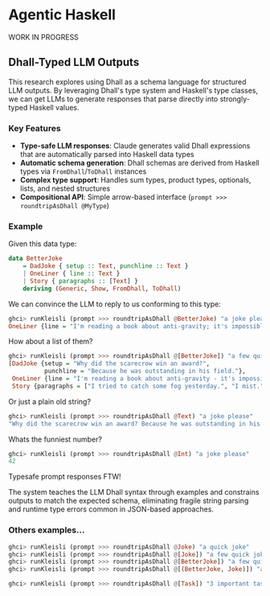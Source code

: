 # Agentic Haskell

WORK IN PROGRESS

## Dhall-Typed LLM Outputs

This research explores using Dhall as a schema language for structured LLM outputs. By leveraging Dhall's type system and Haskell's type classes, we can get LLMs to generate responses that parse directly into strongly-typed Haskell values.

### Key Features

- **Type-safe LLM responses**: Claude generates valid Dhall expressions that are automatically parsed into Haskell data types
- **Automatic schema generation**: Dhall schemas are derived from Haskell types via `FromDhall`/`ToDhall` instances
- **Complex type support**: Handles sum types, product types, optionals, lists, and nested structures
- **Compositional API**: Simple arrow-based interface (`prompt >>> roundtripAsDhall @MyType`)

### Example

Given this data type:

```haskell
data BetterJoke
    = DadJoke { setup :: Text, punchline :: Text }
    | OneLiner { line :: Text }
    | Story { paragraphs :: [Text] }
    deriving (Generic, Show, FromDhall, ToDhall)
```

We can convince the LLM to reply to us conforming to this type:

```haskell
ghci> runKleisli (prompt >>> roundtripAsDhall @BetterJoke) "a joke please"
OneLiner {line = "I'm reading a book about anti-gravity; it's impossible to put down."}
```

How about a list of them?

```haskell
ghci> runKleisli (prompt >>> roundtripAsDhall @[BetterJoke]) "a few quick jokes"
[DadJoke {setup = "Why did the scarecrow win an award?", 
          punchline = "Because he was outstanding in his field."},
 OneLiner {line = "I'm reading a book about anti-gravity - it's impossible to put down."},
 Story {paragraphs = ["I tried to catch some fog yesterday.", "I mist."]}]
```

Or just a plain old string?

```haskell
ghci> runKleisli (prompt >>> roundtripAsDhall @Text) "a joke please"
"Why did the scarecrow win an award? Because he was outstanding in his field."
```

Whats the funniest number?

```haskell
ghci> runKleisli (prompt >>> roundtripAsDhall @Int) "a joke please"
42
```

Typesafe prompt responses FTW!

The system teaches the LLM Dhall syntax through examples and constrains outputs to match the expected schema, eliminating fragile string parsing and runtime type errors common in JSON-based approaches.

### Others examples...

```haskell
ghci> runKleisli (prompt >>> roundtripAsDhall @Joke) "a quick joke"
ghci> runKleisli (prompt >>> roundtripAsDhall @[Joke]) "a few quick jokes"
ghci> runKleisli (prompt >>> roundtripAsDhall @[BetterJoke]) "a few quick jokes"
ghci> runKleisli (prompt >>> roundtripAsDhall @[(BetterJoke, Joke)]) "a few quick jokes"

ghci> runKleisli (prompt >>> roundtripAsDhall @[Task]) "3 important tasks when planning a vacation"
```